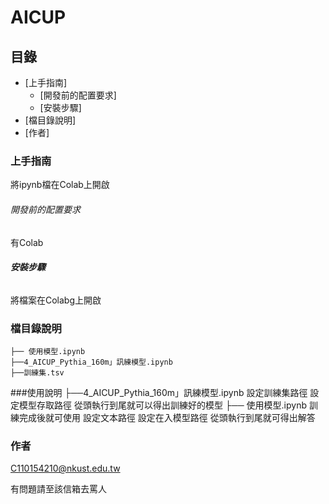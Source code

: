 

# AICUP

  
## 目錄

- [上手指南]
  - [開發前的配置要求]
  - [安裝步驟]
- [檔目錄說明]
- [作者]

### 上手指南
將ipynb檔在Colab上開啟
###### 開發前的配置要求

有Colab

###### **安裝步驟**

將檔案在Colabg上開啟

### 檔目錄說明

```
├── 使用模型.ipynb
├──4_AICUP_Pythia_160m」訊練模型.ipynb
├──訓練集.tsv
```
###使用說明
├──4_AICUP_Pythia_160m」訊練模型.ipynb
設定訓練集路徑
設定模型存取路徑
從頭執行到尾就可以得出訓練好的模型
├── 使用模型.ipynb
訓練完成後就可使用
設定文本路徑
設定在入模型路徑
從頭執行到尾就可得出解答

### 作者

C110154210@nkust.edu.tw

有問題請至該信箱去罵人




